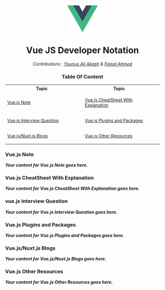 <p align="center">
  <img src="/assets/Vue.js_Logo_2.svg.png" alt="vue-js-logo" width="100px"/>
</p>

<h1 align="center">Vue JS Developer Notation</h1>
<p align="center">
<em>Contributions : 
<a target="_blank" href="https://github.com/faisal2410">Younus Ali Akash</a> &
<a target="_blank" href="https://github.com/faisal2410">Faisal Ahmed</a>
</em>
</p>

<h3 align="center">Table Of Content</h3>

<table>
<tr>
<th width="50%">Topic<td>
<th width="50%">Topic<td>
</tr>
<tr>
<td> 

[Vue.js Note](#vuejs-note) <td>
<td>

[Vue.js CheatSheet With Explanation](#vuejs-cheatsheet-with-explanation)
<td>
</tr>
<tr>
<td>

[Vue.js Interview Question](#vuejs-interview-question)
<td>
<td>

[Vue.js Plugins and Packages](#vuejs-plugins-and-packages)
<td>
</tr>
<tr>
<td>

[Vue.js/Nuxt.js Blogs](#vuejsnuxtjs-blogs)
<td>
<td>

[Vue.js Other Resources](#vuejs-other-resources)
<td>
</tr>
</table>

### Vue.js Note
***Your content for Vue.js Note goes here.***




### Vue.js CheatSheet With Explanation
***Your content for Vue.js CheatSheet With Explanation goes here.***


### vue.js Interview Question
***Your content for Vue.js Interview Question goes here.***


### Vue.js Plugins and Packages
***Your content for Vue.js Plugins and Packages goes here.***

### Vue.js/Nuxt.js Blogs
***Your content for Vue.js/Nuxt.js Blogs goes here.***
### Vue.js Other Resources
***Your content for Vue.js Other Resources goes here.***
